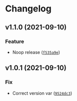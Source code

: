 # Changelog

<!--next-version-placeholder-->

## v1.1.0 (2021-09-10)
### Feature
* Noop release ([`f535a9e`](https://github.com/eifinger/aiohere/commit/f535a9e467241157f521dded3a4db2f045dc9b1b))

## v1.0.1 (2021-09-10)
### Fix
* Correct version var ([`9524dc3`](https://github.com/eifinger/aiohere/commit/9524dc308dacfb8b5f1bb7d79a8d29b9e501d084))
